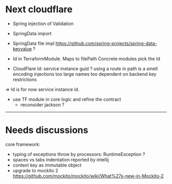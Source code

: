 
# Next cloudflare

- Spring injection of Validation
- SpringData import
- SpringData file impl https://github.com/spring-projects/spring-data-keyvalue ?

- Id in TerraformModule. Maps to filePath
    Concrete modules pick the Id
     
- CloudFlare Id: service instance guid ?
    using a route in path is a smell
        encoding
        injections
        too large names
        too dependent on backend key restrictions

=> Id is for now service instance id.

- use TF module in core logic and refine the contract
    - reconsider jackson ?

---------------
# Needs discussions


core framework:
- typing of exceptions throw by processors: RuntimeException ?
- spaces vs tabs indentation reported by intellij
- context key as immutable object
- upgrade to mockito 2 https://github.com/mockito/mockito/wiki/What%27s-new-in-Mockito-2 


